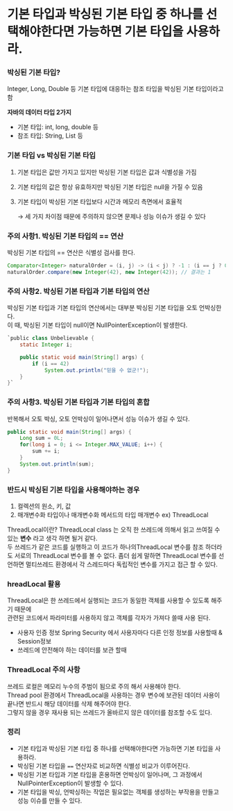 # 기본 타입과 박싱된 기본 타입 중 하나를 선택해야한다면 가능하면 기본 타입을 사용하라.

### **박싱된 기본 타입?**
Integer, Long, Double 등 기본 타입에 대응하는 참조 타입을 박싱된 기본 타입이라고 함  

**자바의 데이터 타입 2가지**

- 기본 타입: int, long, double 등
- 참조 타입: String, List 등

### **기본 타입 vs 박싱된 기본 타입**

1. 기본 타입은 값만 가지고 있지만 박싱된 기본 타입은 값과 식별성을 가짐  
2. 기본 타입의 값은 항상 유효하지만 박싱된 기본 타입은 null을 가질 수 있음    
3. 기본 타입이 박싱된 기본 타입보다 시간과 메모리 측면에서 효율적   
    
    → 세 가지 차이점 때문에 주의하지 않으면 문제나 성능 이슈가 생길 수 있다  
    

### **주의 사항1. 박싱된 기본 타입의 == 연산**

박싱된 기본 타입의 == 연산은 식별성 검사를 한다.  

```java
Comparator<Integer> naturalOrder = (i, j) -> (i < j) ? -1 : (i == j ? 0 : 1);
naturalOrder.compare(new Integer(42), new Integer(42)); // 결과는 1
```

### **주의 사항2. 박싱된 기본 타입과 기본 타입의 연산**

박싱된 기본 타입과 기본 타입의 연산에서는 대부분 박싱된 기본 타입을 오토 언박싱한다.  
이 때, 박싱된 기본 타입이 null이면 NullPointerException이 발생한다.  

```java
`public class Unbelievable {
	static Integer i;

	public static void main(String[] args) {
		if (i == 42)
			System.out.println("믿을 수 없군!");
	}
}`
```

### **주의 사항3. 박싱된 기본 타입과 기본 타입의 혼합**

반복해서 오토 박싱, 오토 언박싱이 일어나면서 성능 이슈가 생길 수 있다.

```java
public static void main(String[] args) {
	Long sum = 0L;
	for(long i = 0; i <= Integer.MAX_VALUE; i++) {
		sum += i;
	}
	System.out.println(sum);
}
```

### **반드시 박싱된 기본 타입을 사용해야하는 경우**

1. 컬렉션의 원소, 키, 값
2. 매개변수화 타입이나 매개변수화 메서드의 타입 매개변수 ex) ThreadLocal

ThreadLocal이란?
ThreadLocal class 는 오직 한 쓰레드에 의해서 읽고 쓰여질 수 있는 **변수** 라고 생각 하면 될거 같다.   
두 쓰레드가 같은 코드를 실행하고 이 코드가 하나의ThreadLocal 변수를 참조 하더라도 서로의 ThreadLocal 변수를 볼 수 없다. 
좀더 쉽게 말하면 ThreadLocal 변수를 선언하면 멀티쓰레드 환경에서 각 스레드마다 독립적인 변수를 가지고 접근 할 수 있다.   

### **hreadLocal 활용**

ThreadLocal은 한 쓰레드에서 실행되는 코드가 동일한 객체를 사용할 수 있도록 해주기 때문에   
관련된 코드에서 파라미터를 사용하지 않고 객체를 각자가 가져다 쓸때 사용 된다.  

- 사용자 인증 정보 Spring Security 에서 사용자마다 다른 인정 정보를 사용할때 & Session정보   
- 쓰레드에 안전해야 하는 데이터를 보관 할때  

### **ThreadLocal 주의 사항**

쓰레드 로컬은 메모리 누수의 주범이 됨으로 주의 해서 사용해야 한다.  
Thread pool 환경에서 ThreadLocal을 사용하는 경우 변수에 보관된 데이터 사용이 끝나면 반드시 해당 데이터를 삭제 해주어야 한다.   
그렇지 않을 경우 재사용 되는 쓰레드가 올바르지 않은 데이터를 참조할 수도 있다.  

### **정리**

- 기본 타입과 박싱된 기본 타입 중 하나를 선택해야한다면 가능하면 기본 타입을 사용하라.  
- 박싱된 기본 타입을 `==` 연산자로 비교하면 식별성 비교가 이루어진다.   
- 박싱된 기본 타입과 기본 타입을 혼용하면 언박싱이 일어나며, 그 과정에서 NullPointerException이 발생할 수 있다.  
- 기본 타입을 박싱, 언박싱하는 작업은 필요없는 객체를 생성하는 부작용을 만들고 성능 이슈를 만들 수 있다.   
 
